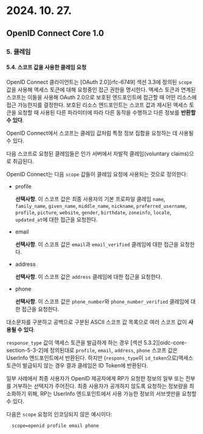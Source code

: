 # 2024. 10. 27.

## OpenID Connect Core 1.0

### 5. 클레임

#### 5.4. 스코프 값을 사용한 클레임 요청

OpenID Connect 클라이언트는 [OAuth 2.0][rfc-6749] 섹션 3.3에 정의된 `scope` 값을 사용해 액세스 토큰에 대해 요청중인 접근 권한을 명시한다. 액세스 토큰과 연계된 스코프는 이들을 사용해 OAuth 2.0으로 보호된 엔드포인트에 접근할 때 어떤 리소스에 접근 가능한지를 결정한다. 보호된 리소스 엔드포인트는 스코프 값과 제시된 액세스 토큰을 요청할 때 사용된 다른 파라미터에 따라 다른 동작을 수행하고 다른 정보를 **반환할 수 있다**.

OpenID Connect에서 스코프는 클레임 값처럼 특정 정보 집합을 요청하는 데 사용될 수 있다.

다음 스코프로 요청된 클레임들은 인가 서버에서 자발적 클레임(voluntary claims)으로 취급된다.

OpenID Connect는 다음 `scope` 값들이 클레임 요청에 사용되는 것으로 정의한다:

* profile

  **선택사항**. 이 스코프 값은 최종 사용자의 기본 프로파일 클레임 `name`, `family_name`, `given_name`, `middle_name`, `nickname`, `preferred_username`, `profile`, `picture`, `website`, `gender`, `birthdate`, `zoneinfo`, `locale`, `updated_at`에 대한 접근을 요청한다.

* email

  **선택사항**. 이 스코프 값은 `email`과 `email_verified` 클레임에 대한 접근을 요청한다.

* address

  **선택사항**. 이 스코프 값은 `address` 클레임에 대한 접근을 요청한다.

* phone

  **선택사항**. 이 스코프 값은 `phone_number`와 `phone_number_verified` 클레임에 대한 접근을 요청한다.

대소문자를 구분하고 공백으로 구분된 ASCII 스코프 값 목록으로 여러 스코프 값이 **사용될 수 있다**.

`response_type` 값이 액세스 토큰을 발급하게 하는 경우 [섹션 5.3.2][oidc-core-section-5-3-2]에 정의된대로 `profile`, `email`, `address`, `phone` 스코프 값은 UserInfo 엔드포인트에서 반환된다. 하지만 (`respons_type`이 `id_token`으로)액세스 토큰이 발급되지 않는 경우 결과 클레임은 ID Token에 반환된다.

일부 사례에서 최종 사용자가 OpenID 제공자에게 RP가 요청한 정보의 일부 또는 전부를 거부하는 선택지가 주어진다. 최종 사용자가 공개하지 않도록 요청하는 정보량을 최소화하기 위해, RP는 UserInfo 엔드포인트에서 사용 가능한 정보의 서브셋만을 요청할 수 있다.

다음은 `scope` 요청의 인코딩되지 않은 예시이다:

```
  scope=openid profile email phone
```

